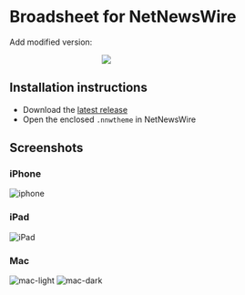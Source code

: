 # Broadsheet for NetNewsWire

Add modified version:

<a href="netnewswire://theme/add?url=https://github.com/mikesplain/NNWThemesBroadsheet/archive/refs/heads/word-wrap-normal.zip">
<img src="https://d33wubrfki0l68.cloudfront.net/646be86ffdbac68995333765afefc108efc343ca/e673e/images/addtonetnewswire.png" style="max-width: 180px; text-align: center; display: block; margin: auto;">
</a>

## Installation instructions
- Download the [latest release](https://github.com/stuartbreckenridge/NNWThemesBroadsheet/archive/refs/tags/8.zip)
- Open the enclosed `.nnwtheme` in NetNewsWire


## Screenshots

### iPhone
![iphone](https://user-images.githubusercontent.com/7046652/133397389-64748ba8-a396-4633-a356-1da8a97a82d9.png)

### iPad
![iPad](https://user-images.githubusercontent.com/7046652/133399073-192830c5-d08b-48cc-ad52-23c18fe7c1cc.png)

### Mac
![mac-light](https://user-images.githubusercontent.com/7046652/133399484-acd6d66a-c3dd-4a98-a0a6-a717aac1a209.png)
![mac-dark](https://user-images.githubusercontent.com/7046652/133399533-1e776e29-280c-4da1-b158-b24145dd0eda.png)

